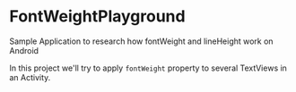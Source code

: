 # FontWeightPlayground
Sample Application to research how fontWeight and lineHeight work on Android

In this project we'll try to apply `fontWeight` property to several TextViews in an Activity.


